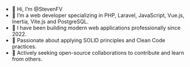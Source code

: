 - 👋 Hi, I’m @StevenFV
- 👀 I’m a web developer specializing in PHP, Laravel, JavaScript, Vue.js, Inertia, Vite.js and PostgreSQL.
- 💼 I have been building modern web applications professionally since 2022.
- 🌱 Passionate about applying SOLID principles and Clean Code practices.
- 💞️ Actively seeking open-source collaborations to contribute and learn from others.

<!---
StevenFV/StevenFV is a ✨ special ✨ repository because its `README.md` (this file) appears on your GitHub profile.
You can click the Preview link to take a look at your changes.
--->
